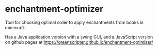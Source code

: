 # enchantment-optimizer
Tool for choosing optimal order to apply enchantments from books in minecraft.

Has a Java application version with a swing GUI, and a JavaScript version on github pages at https://greenscripter.github.io/enchantment-optimizer/
